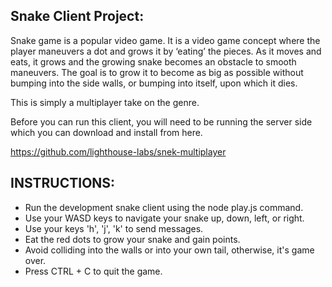 Snake Client Project:
----------------------

Snake game is a popular video game. It is a video game concept where the player maneuvers a dot and grows it by ‘eating’ the pieces. As it moves and eats, it grows and the growing snake becomes an obstacle to smooth maneuvers. The goal is to grow it to become as big as possible without bumping into the side walls, or bumping into itself, upon which it dies.

This is simply a multiplayer take on the genre.

Before you can run this client, you will need to be running the server side which you can download and install from here. 

https://github.com/lighthouse-labs/snek-multiplayer


INSTRUCTIONS:
-------------

* Run the development snake client using the node play.js command.
* Use your WASD keys to navigate your snake up, down, left, or right.
* Use your keys 'h', 'j', 'k' to send messages.
* Eat the red dots to grow your snake and gain points.
* Avoid colliding into the walls or into your own tail, otherwise, it's game over.
* Press CTRL + C to quit the game.
